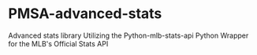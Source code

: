 # PMSA-advanced-stats
Advanced stats library Utilizing the Python-mlb-stats-api Python Wrapper for the MLB's Official Stats API
